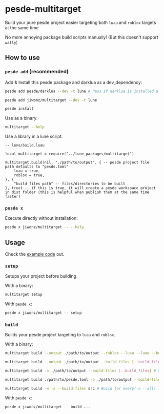 # pesde-multitarget
Build your pure pesde project easier targeting both `luau` and `roblox` targets at the same time

No more annoying package build scripts manually! (But this doesn't support `wally`)

## How to use
### `pesde add` (recommended)
Add & Install this pesde package and darklua as a dev_dependency:
```sh
pesde add pesde/darklua --dev -t lune # Pass if darklua is installed already.

pesde add jiwonz/multitarget --dev -t lune

pesde install
```
Use as a binary:
```sh
multitarget --help
```
Use a library in a lune script:
```luau
-- lune/build.luau

local multitarget = require("../lune_packages/multitarget")

multitarget.build(nil, "./path/to/output", { -- pesde project file path defaults to "pesde.toml"
	luau = true,
	roblox = true,
}, {
	"build files path" -- files/directories to be built
}, true) -- if this is true, it will create a pesde workspace project in dist folder (this is helpful when publish them at the same time faster)
```

### `pesde x`
Execute directly without installation:
```sh
pesde x jiwonz/multitarget -- --help
```

## Usage
Check the [example code](lune/example.luau) out.

### `setup`
Setups your project before building.

With a binary:
```sh
multitarget setup
```
With `pesde x`:
```sh
pesde x jiwonz/multitarget -- setup
```

### `build`
Builds your pesde project targeting to `luau` and `roblox`.

With a binary:
```sh
multitarget build --output ./path/to/output --roblox --luau --lune --build-files [..build_files] # You can set targets manually. Roblox target with luau project will require `darklua` to convert requires.

multitarget build --output ./path/to/output --build-files [..build_files] # If none of target argument is given, This will set available targets automatically.

multitarget build -o ./path/to/output --build-files [..build_files] # Shorter arguments are supported.

multitarget build ./path/to/pesde.toml -o ./path/to/output --build-files [..build_files] # You can pass pesde.toml optionally.

multitarget build -w -a --build-files src # Build for every(-a --all) targets with workspace(-w --workspace) pesde project (luau, lune, roblox)
```
With `pesde x`:
```sh
pesde x jiwonz/multitarget -- build ...
```
